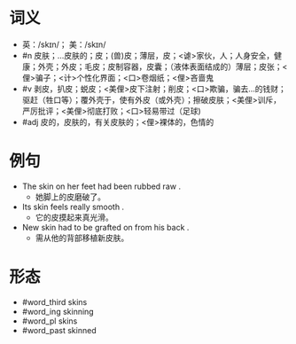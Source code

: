 # 词义
- 英：/skɪn/； 美：/skɪn/
- #n 皮肤；…皮肤的；皮；(兽)皮；薄层，皮；<谑>家伙，人；人身安全，健康；外壳；外皮；毛皮；皮制容器，皮囊；（液体表面结成的）薄层；皮张；<俚>骗子；<计>个性化界面；<口>卷烟纸；<俚>吝啬鬼 
- #v 剥皮，扒皮；蜕皮；<美俚>皮下注射；削皮；<口>欺骗，骗去…的钱财；驱赶（牲口等）；覆外壳于，使有外皮（或外壳）；擦破皮肤；<美俚>训斥，严厉批评；<美俚>彻底打败；<口>轻易带过（足球)
- #adj 皮的，皮肤的，有关皮肤的；<俚>裸体的，色情的
# 例句
- The skin on her feet had been rubbed raw .
	- 她脚上的皮磨破了。
- Its skin feels really smooth .
	- 它的皮摸起来真光滑。
- New skin had to be grafted on from his back .
	- 需从他的背部移植新皮肤。
# 形态
- #word_third skins
- #word_ing skinning
- #word_pl skins
- #word_past skinned
